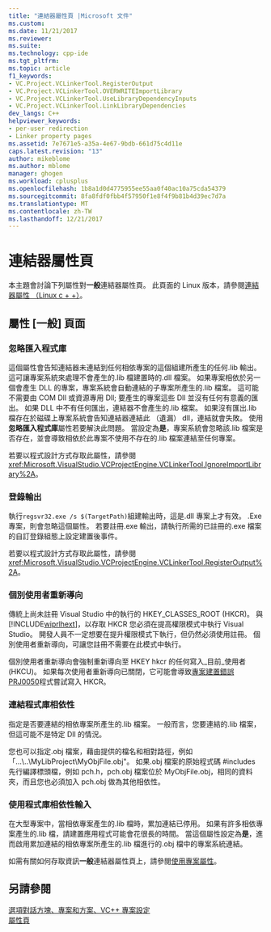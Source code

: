 ```yaml
---
title: "連結器屬性頁 |Microsoft 文件"
ms.custom: 
ms.date: 11/21/2017
ms.reviewer: 
ms.suite: 
ms.technology: cpp-ide
ms.tgt_pltfrm: 
ms.topic: article
f1_keywords:
- VC.Project.VCLinkerTool.RegisterOutput
- VC.Project.VCLinkerTool.OVERWRITEImportLibrary
- VC.Project.VCLinkerTool.UseLibraryDependencyInputs
- VC.Project.VCLinkerTool.LinkLibraryDependencies
dev_langs: C++
helpviewer_keywords:
- per-user redirection
- Linker property pages
ms.assetid: 7e7671e5-a35a-4e67-9bdb-661d75c4d11e
caps.latest.revision: "13"
author: mikeblome
ms.author: mblome
manager: ghogen
ms.workload: cplusplus
ms.openlocfilehash: 1b8a1d0d4775955ee55aa0f40ac10a75cda54379
ms.sourcegitcommit: 8fa8fdf0fbb4f57950f1e8f4f9b81b4d39ec7d7a
ms.translationtype: MT
ms.contentlocale: zh-TW
ms.lasthandoff: 12/21/2017
---
```

# <a name="linker-property-pages"></a>連結器屬性頁

本主題會討論下列屬性對**一般**連結器屬性頁。 此頁面的 Linux 版本，請參閱[連結器屬性 （Linux c + +）](../linux/prop-pages/linker-linux.md)。

## <a name="general-page-properties"></a>屬性 [一般] 頁面

### <a name="ignore-import-library"></a>忽略匯入程式庫

這個屬性會告知連結器未連結到任何相依專案的這個組建所產生的任何.lib 輸出。 這可讓專案系統來處理不會產生的.lib 檔建置時的.dll 檔案。 如果專案相依於另一個會產生 DLL 的專案，專案系統會自動連結的子專案所產生的.lib 檔案。 這可能不需要由 COM Dll 或資源專用 Dll; 要產生的專案這些 Dll 並沒有任何有意義的匯出。 如果 DLL 中不有任何匯出，連結器不會產生的.lib 檔案。 如果沒有匯出.lib 檔存在於磁碟上專案系統會告知連結器連結此 （遺漏） dll，連結就會失敗。 使用**忽略匯入程式庫**屬性若要解決此問題。 當設定為**是**，專案系統會忽略該.lib 檔案是否存在，並會導致相依於此專案不使用不存在的.lib 檔案連結至任何專案。

若要以程式設計方式存取此屬性，請參閱 <xref:Microsoft.VisualStudio.VCProjectEngine.VCLinkerTool.IgnoreImportLibrary%2A>。

### <a name="register-output"></a>登錄輸出

執行`regsvr32.exe /s $(TargetPath)`組建輸出時，這是.dll 專案上才有效。 .Exe 專案，則會忽略這個屬性。 若要註冊.exe 輸出，請執行所需的已註冊的.exe 檔案的自訂登錄組態上設定建置後事件。

若要以程式設計方式存取此屬性，請參閱 <xref:Microsoft.VisualStudio.VCProjectEngine.VCLinkerTool.RegisterOutput%2A>。

### <a name="per-user-redirection"></a>個別使用者重新導向

傳統上尚未註冊 Visual Studio 中的執行的 HKEY_CLASSES_ROOT (HKCR)。 與[!INCLUDE[wiprlhext](../c-runtime-library/reference/includes/wiprlhext_md.md)]，以存取 HKCR 您必須在提高權限模式中執行 Visual Studio。 開發人員不一定想要在提升權限模式下執行，但仍然必須使用註冊。 個別使用者重新導向，可讓您註冊不需要在此模式中執行。

個別使用者重新導向會強制重新導向至 HKEY hkcr 的任何寫入\_目前\_使用者 (HKCU)。 如果每次使用者重新導向已關閉，它可能會導致[專案建置錯誤 PRJ0050](../error-messages/tool-errors/project-build-error-prj0050.md)程式嘗試寫入 HKCR。

### <a name="link-library-dependencies"></a>連結程式庫相依性

指定是否要連結的相依專案所產生的.lib 檔案。 一般而言，您要連結的.lib 檔案，但這可能不是特定 Dll 的情況。

您也可以指定.obj 檔案，藉由提供的檔名和相對路徑，例如 「...\\..\MyLibProject\MyObjFile.obj"。 如果.obj 檔案的原始程式碼 #includes 先行編譯標頭檔，例如 pch.h，pch.obj 檔案位於 MyObjFile.obj，相同的資料夾，而且您也必須加入 pch.obj 做為其他相依性。

### <a name="use-library-dependency-inputs"></a>使用程式庫相依性輸入

在大型專案中，當相依專案產生的.lib 檔時，累加連結已停用。 如果有許多相依專案產生的.lib 檔，請建置應用程式可能會花很長的時間。 當這個屬性設定為**是**，進而啟用累加連結的相依專案所產生的.lib 檔進行的.obj 檔中的專案系統連結。

如需有關如何存取資訊**一般**連結器屬性頁上，請參閱[使用專案屬性](../ide/working-with-project-properties.md)。

## <a name="see-also"></a>另請參閱

[選項對話方塊、專案和方案、VC++ 專案設定](/visualstudio/ide/reference/vcpp-project-settings-projects-and-solutions-options-dialog-box)  
[屬性頁](../ide/property-pages-visual-cpp.md)  